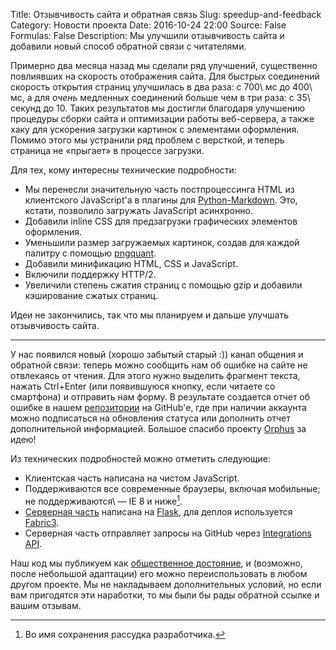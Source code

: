 Title: Отзывчивость сайта и обратная связь
Slug: speedup-and-feedback
Category: Новости проекта
Date: 2016-10-24 22:00
Source: False
Formulas: False
Description: Мы улучшили отзывчивость сайта и добавили новый способ обратной связи с читателями.

Примерно два месяца назад мы сделали ряд улучшений, существенно повлиявших на скорость отображения сайта. Для быстрых соединений скорость открытия страниц улучшилась в два раза: с 700\ мс до 400\ мс, а для *очень* медленных соединений больше чем в три раза: с 35\ секунд до 10. Таких результатов мы достигли благодаря улучшению процедуры сборки сайта и оптимизации работы веб-сервера, а также хаку для ускорения загрузки картинок с элементами оформления. Помимо этого мы устранили ряд проблем с версткой, и теперь страница не «прыгает» в процессе загрузки.

Для тех, кому интересны технические подробности:

* Мы перенесли значительную часть постпроцессинга HTML из клиентского JavaScript\'а в плагины для [Python-Markdown][1]. Это, кстати, позволило загружать JavaScript асинхронно.
* Добавили inline CSS для предзагрузки графических элементов оформления.
* Уменьшили размер загружаемых картинок, создав для каждой палитру с помощью [pngquant][2].
* Добавили минификацию HTML, CSS и JavaScript.
* Включили поддержку HTTP/2.
* Увеличили степень сжатия страниц с помощью gzip и добавили кэширование сжатых страниц.

Идеи не закончились, так что мы планируем и дальше улучшать отзывчивость сайта.

***

У нас появился новый (хорошо забытый старый :)) канал общения и обратной связи: теперь можно сообщить нам об ошибке на сайте не отвлекаясь от чтения. Для этого нужно выделить фрагмент текста, нажать Ctrl+Enter (или появившуюся кнопку, если читаете со смартфона) и отправить нам форму. В результате создается отчет об ошибке в нашем [репозитории][3] на GitHub\'е, где при наличии аккаунта можно подписаться на обновления статуса или дополнить отчет дополнительной информацией. Большое спасибо проекту [Orphus][4] за идею!

Из технических подробностей можно отметить следующие:

* Клиентская часть написана на чистом JavaScript.
* Поддерживаются все современные браузеры, включая мобильные; не поддерживаются\ — IE 8 и ниже[^1].
* [Серверная часть][5] написана на [Flask][6], для деплоя используется [Fabric3][7].
* Серверная часть отправляет запросы на GitHub через [Integrations API][8].

[^1]: Во имя сохранения рассудка разработчика.

Наш код мы публикуем как [общественное достояние][9], и (возможно, после небольшой адаптации) его можно переиспользовать в любом другом проекте. Мы не накладываем дополнительных условий, но если вам пригодятся эти наработки, то мы были бы рады обратной ссылке и вашим отзывам.

[1]: https://pythonhosted.org/Markdown/ "Python Markdown"
[2]: https://pngquant.org/ "pngquant — lossy PNG compressor"
[3]: https://github.com/whatifrussian/website "whatifrussian/website: Repository of website https://chtoes.li"
[4]: https://orphus.ru "Orphus system"
[5]: https://github.com/whatifrussian/api "whatifrussian/api: Simple flask application for chtoes.li API"
[6]: http://flask.pocoo.org "Welcome | Flask (A Python Microframework)"
[7]: https://pypi.python.org/pypi/Fabric3 "Fabric3 1.12.post1 : Python Package Index"
[8]: https://developer.github.com/changes/2016-09-14-Integrations-Early-Access/ "Integrations Early Access | GitHub Developer Guide"
[9]: https://github.com/whatifrussian/website/blob/master/LICENSE.md "website/LICENSE.md at master · whatifrussian/website"
